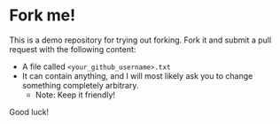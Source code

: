 # Fork me!

This is a demo repository for trying out
forking. Fork it and submit a pull request
with the following content:

* A file called `<your_github_username>.txt`
* It can contain anything, and I will most
  likely ask you to change something completely
  arbitrary.
  - Note: Keep it friendly!

Good luck!
